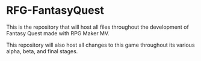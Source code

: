 # RFG-FantasyQuest
This is the repository that will host all files throughout the development of Fantasy Quest made with RPG Maker MV.

This repository will also host all changes to this game throughout its various alpha, beta, and final stages.
